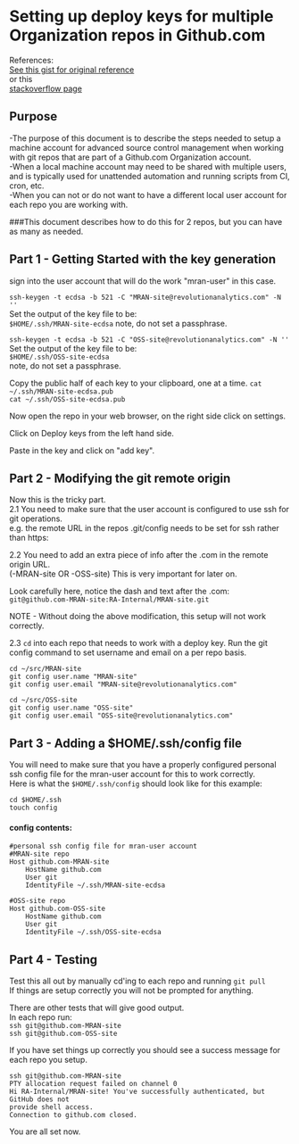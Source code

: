 # Setting up deploy keys for multiple Organization repos in Github.com

References:  
[See this gist for original reference](https://gist.github.com/jexchan/2351996)  
or this  
[stackoverflow page](http://stackoverflow.com/questions/7096458/managing-ssh-public-keys-on-github-organizations-repositories)

## Purpose
-The purpose of this document is to describe the steps needed to setup a machine
account for advanced source control management when working with git repos that
are part of a Github.com Organization account.  
-When a local machine account may need to be shared with multiple users, and is
typically used for unattended automation and running scripts from CI, cron, etc.  
-When you can not or do not want to have a different local user account for each
repo you are working with.

###This document describes how to do this for 2 repos, but you can have as many as needed.



## Part 1 - Getting Started with the key generation
sign into the user account that will do the work "mran-user" in this case.

`ssh-keygen -t ecdsa -b 521 -C "MRAN-site@revolutionanalytics.com" -N ''`  
Set the output of the key file to be:  
`$HOME/.ssh/MRAN-site-ecdsa`
note, do not set a passphrase.

`ssh-keygen -t ecdsa -b 521 -C "OSS-site@revolutionanalytics.com" -N ''`  
Set the output of the key file to be:  
`$HOME/.ssh/OSS-site-ecdsa`  
note, do not set a passphrase.

Copy the public half of each key to your clipboard, one at a time.
`cat ~/.ssh/MRAN-site-ecdsa.pub`  
`cat ~/.ssh/OSS-site-ecdsa.pub`  

Now open the repo in your web browser, on the right side click on settings.

Click on Deploy keys from the left hand side.

Paste in the key and click on "add key".

## Part 2 - Modifying the git remote origin

Now this is the tricky part.  
2.1 You need to make sure that the user account is configured to use ssh for git operations.  
e.g. the remote URL in the repos .git/config needs to be set for ssh rather than https:  

2.2 You need to add an extra piece of info after the .com in the remote origin URL.  
(-MRAN-site OR -OSS-site) This is very important for later on.

Look carefully here, notice the dash and text after the .com:  
`git@github.com-MRAN-site:RA-Internal/MRAN-site.git`

NOTE - Without doing the above modification, this setup will not work correctly.

2.3 `cd` into each repo that needs to work with a deploy key.
Run the git config command to set username and email on a per repo basis.
```
cd ~/src/MRAN-site
git config user.name "MRAN-site"
git config user.email "MRAN-site@revolutionanalytics.com"
```

```
cd ~/src/OSS-site
git config user.name "OSS-site"
git config user.email "OSS-site@revolutionanalytics.com"
```


## Part 3 - Adding a $HOME/.ssh/config file  

You will need to make sure that you have a properly configured personal ssh
config file for the mran-user account for this to work correctly.  
Here is what the `$HOME/.ssh/config` should look like for this example:  

`cd $HOME/.ssh`  
`touch config`
#### config contents:

```
#personal ssh config file for mran-user account
#MRAN-site repo
Host github.com-MRAN-site
    HostName github.com
    User git
    IdentityFile ~/.ssh/MRAN-site-ecdsa

#OSS-site repo
Host github.com-OSS-site
    HostName github.com
    User git
    IdentityFile ~/.ssh/OSS-site-ecdsa
```

## Part 4 - Testing
Test this all out by manually cd'ing to each repo and running `git pull`  
If things are setup correctly you will not be prompted for anything.

There are other tests that will give good output.  
In each repo run:  
`ssh git@github.com-MRAN-site`  
`ssh git@github.com-OSS-site`  

If you have set things up correctly you should see a success message for each
repo you setup.  
```
ssh git@github.com-MRAN-site
PTY allocation request failed on channel 0
Hi RA-Internal/MRAN-site! You've successfully authenticated, but GitHub does not
provide shell access.
Connection to github.com closed.
```

You are all set now.
